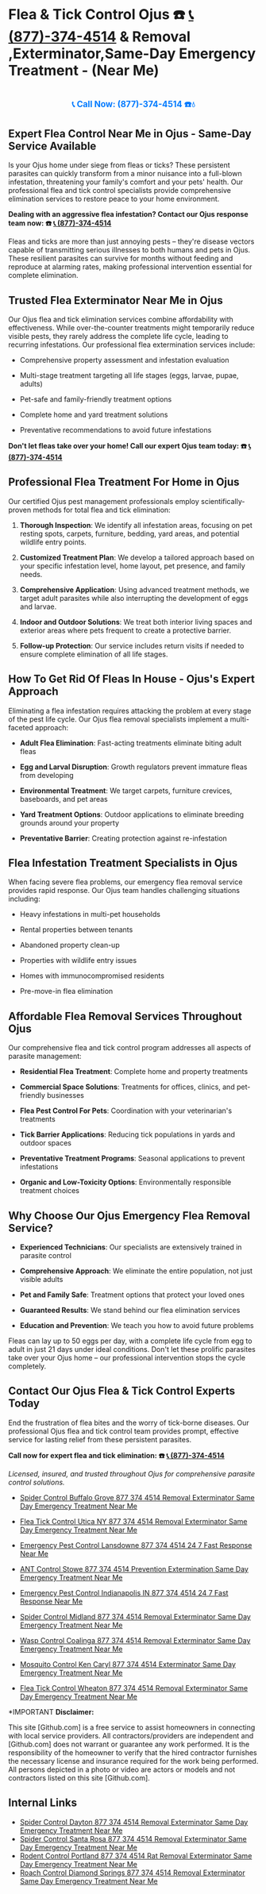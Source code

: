 # Flea & Tick Control Ojus ☎️ [📞 (877)-374-4514](https://pest-control-4514.netlify.app) & Removal ,Exterminator,Same-Day Emergency Treatment - (Near Me) 
# 

<p align="center" style="font-size: 1.2em; font-weight: bold; margin: 20px 0;">
  <a href="https://pest-control-4514.netlify.app" target="_blank" style="color: #007BFF; text-decoration: none;">📞 Call Now: (877)-374-4514 ☎️💧</a>
</p>

## Expert Flea Control Near Me in Ojus - Same-Day Service Available

Is your Ojus home under siege from fleas or ticks? These persistent parasites can quickly transform from a minor nuisance into a full-blown infestation, threatening your family's comfort and your pets' health. Our professional flea and tick control specialists provide comprehensive elimination services to restore peace to your home environment.

**Dealing with an aggressive flea infestation? Contact our Ojus response team now: ☎️ [📞 (877)-374-4514](https://pest-control-4514.netlify.app)**

Fleas and ticks are more than just annoying pests – they're disease vectors capable of transmitting serious illnesses to both humans and pets in Ojus. These resilient parasites can survive for months without feeding and reproduce at alarming rates, making professional intervention essential for complete elimination.

## Trusted Flea Exterminator Near Me in Ojus

Our Ojus flea and tick elimination services combine affordability with effectiveness. While over-the-counter treatments might temporarily reduce visible pests, they rarely address the complete life cycle, leading to recurring infestations. Our professional flea extermination services include:

- Comprehensive property assessment and infestation evaluation  

- Multi-stage treatment targeting all life stages (eggs, larvae, pupae, adults)  

- Pet-safe and family-friendly treatment options  

- Complete home and yard treatment solutions  

- Preventative recommendations to avoid future infestations  

**Don't let fleas take over your home! Call our expert Ojus team today: ☎️ [📞 (877)-374-4514](https://pest-control-4514.netlify.app)**

## Professional Flea Treatment For Home in Ojus

Our certified Ojus pest management professionals employ scientifically-proven methods for total flea and tick elimination:

1. **Thorough Inspection**: We identify all infestation areas, focusing on pet resting spots, carpets, furniture, bedding, yard areas, and potential wildlife entry points.  

2. **Customized Treatment Plan**: We develop a tailored approach based on your specific infestation level, home layout, pet presence, and family needs.  

3. **Comprehensive Application**: Using advanced treatment methods, we target adult parasites while also interrupting the development of eggs and larvae.  

4. **Indoor and Outdoor Solutions**: We treat both interior living spaces and exterior areas where pets frequent to create a protective barrier.  

5. **Follow-up Protection**: Our service includes return visits if needed to ensure complete elimination of all life stages.  

## How To Get Rid Of Fleas In House - Ojus's Expert Approach

Eliminating a flea infestation requires attacking the problem at every stage of the pest life cycle. Our Ojus flea removal specialists implement a multi-faceted approach:

- **Adult Flea Elimination**: Fast-acting treatments eliminate biting adult fleas  

- **Egg and Larval Disruption**: Growth regulators prevent immature fleas from developing  

- **Environmental Treatment**: We target carpets, furniture crevices, baseboards, and pet areas  

- **Yard Treatment Options**: Outdoor applications to eliminate breeding grounds around your property  

- **Preventative Barrier**: Creating protection against re-infestation  

## Flea Infestation Treatment Specialists in Ojus

When facing severe flea problems, our emergency flea removal service provides rapid response. Our Ojus team handles challenging situations including:

- Heavy infestations in multi-pet households  

- Rental properties between tenants  

- Abandoned property clean-up  

- Properties with wildlife entry issues  

- Homes with immunocompromised residents  

- Pre-move-in flea elimination  

## Affordable Flea Removal Services Throughout Ojus

Our comprehensive flea and tick control program addresses all aspects of parasite management:

- **Residential Flea Treatment**: Complete home and property treatments  

- **Commercial Space Solutions**: Treatments for offices, clinics, and pet-friendly businesses  

- **Flea Pest Control For Pets**: Coordination with your veterinarian's treatments  

- **Tick Barrier Applications**: Reducing tick populations in yards and outdoor spaces  

- **Preventative Treatment Programs**: Seasonal applications to prevent infestations  

- **Organic and Low-Toxicity Options**: Environmentally responsible treatment choices  

## Why Choose Our Ojus Emergency Flea Removal Service?

- **Experienced Technicians**: Our specialists are extensively trained in parasite control  

- **Comprehensive Approach**: We eliminate the entire population, not just visible adults  

- **Pet and Family Safe**: Treatment options that protect your loved ones  

- **Guaranteed Results**: We stand behind our flea elimination services  

- **Education and Prevention**: We teach you how to avoid future problems  

Fleas can lay up to 50 eggs per day, with a complete life cycle from egg to adult in just 21 days under ideal conditions. Don't let these prolific parasites take over your Ojus home – our professional intervention stops the cycle completely.

## Contact Our Ojus Flea & Tick Control Experts Today

End the frustration of flea bites and the worry of tick-borne diseases. Our professional Ojus flea and tick control team provides prompt, effective service for lasting relief from these persistent parasites.

**Call now for expert flea and tick elimination: ☎️ [📞 (877)-374-4514](https://pest-control-4514.netlify.app)**

*Licensed, insured, and trusted throughout Ojus for comprehensive parasite control solutions.*


- [Spider Control Buffalo Grove 877 374 4514 Removal Exterminator Same Day Emergency Treatment Near Me](https://github.com/allyoucaneatsushiin/pest-control/blob/main/Spider-Control-Buffalo-Grove-877-374-4514-Removal-Exterminator-Same-Day-Emergency-Treatment-Near-Me.md)
- [Flea Tick Control Utica NY 877 374 4514 Removal Exterminator Same Day Emergency Treatment Near Me](https://github.com/allyoucaneatsushiin/pest-control/blob/main/Flea-Tick-Control-Utica-NY-877-374-4514-Removal-Exterminator-Same-Day-Emergency-Treatment-Near-Me.md)
- [Emergency Pest Control Lansdowne 877 374 4514 24 7 Fast Response Near Me](https://github.com/allyoucaneatsushiin/pest-control/blob/main/Emergency-Pest-Control-Lansdowne-877-374-4514-24-7-Fast-Response-Near-Me.md)


- [ANT Control Stowe 877 374 4514 Prevention Extermination Same Day Emergency Treatment Near Me](https://github.com/allyoucaneatsushiin/pest-control/blob/main/ANT-Control-Stowe-877-374-4514-Prevention-Extermination-Same-Day-Emergency-Treatment-Near-Me.md)
- [Emergency Pest Control Indianapolis IN 877 374 4514 24 7 Fast Response Near Me](https://github.com/allyoucaneatsushiin/pest-control/blob/main/Emergency-Pest-Control-Indianapolis-IN-877-374-4514-24-7-Fast-Response-Near-Me.md)
- [Spider Control Midland 877 374 4514 Removal Exterminator Same Day Emergency Treatment Near Me](https://github.com/allyoucaneatsushiin/pest-control/blob/main/Spider-Control-Midland-877-374-4514-Removal-Exterminator-Same-Day-Emergency-Treatment-Near-Me.md)


- [Wasp Control Coalinga 877 374 4514 Removal Exterminator Same Day Emergency Treatment Near Me](https://github.com/allyoucaneatsushiin/pest-control/blob/main/Wasp-Control-Coalinga-877-374-4514-Removal-Exterminator-Same-Day-Emergency-Treatment-Near-Me.md)
- [Mosquito Control Ken Caryl 877 374 4514 Exterminator Same Day Emergency Treatment Near Me](https://github.com/allyoucaneatsushiin/pest-control/blob/main/Mosquito-Control-Ken-Caryl-877-374-4514-Exterminator-Same-Day-Emergency-Treatment-Near-Me.md)
- [Flea Tick Control Wheaton 877 374 4514 Removal Exterminator Same Day Emergency Treatment Near Me](https://github.com/allyoucaneatsushiin/pest-control/blob/main/Flea-Tick-Control-Wheaton-877-374-4514-Removal-Exterminator-Same-Day-Emergency-Treatment-Near-Me.md)


*IMPORTANT **Disclaimer:**  

This site [Github.com] is a free service to assist homeowners in connecting with local service providers. All contractors/providers are independent and [Github.com] does not warrant or guarantee any work performed. It is the responsibility of the homeowner to verify that the hired contractor furnishes the necessary license and insurance required for the work being performed. All persons depicted in a photo or video are actors or models and not contractors listed on this site [Github.com].


## Internal Links
- [Spider Control Dayton 877 374 4514 Removal Exterminator Same Day Emergency Treatment Near Me](https://github.com/allyoucaneatsushiin/pest-control/blob/main/Spider-Control-Dayton-877-374-4514-Removal-Exterminator-Same-Day-Emergency-Treatment-Near-Me.md)
- [Spider Control Santa Rosa 877 374 4514 Removal Exterminator Same Day Emergency Treatment Near Me](https://github.com/allyoucaneatsushiin/pest-control/blob/main/Spider-Control-Santa-Rosa-877-374-4514-Removal-Exterminator-Same-Day-Emergency-Treatment-Near-Me.md)
- [Rodent Control Portland 877 374 4514 Rat Removal Exterminator Same Day Emergency Treatment Near Me](https://github.com/allyoucaneatsushiin/pest-control/blob/main/Rodent-Control-Portland-877-374-4514-Rat-Removal-Exterminator-Same-Day-Emergency-Treatment-Near-Me.md)
- [Roach Control Diamond Springs 877 374 4514 Removal Exterminator Same Day Emergency Treatment Near Me](https://github.com/allyoucaneatsushiin/pest-control/blob/main/Roach-Control-Diamond-Springs-877-374-4514-Removal-Exterminator-Same-Day-Emergency-Treatment-Near-Me.md)

